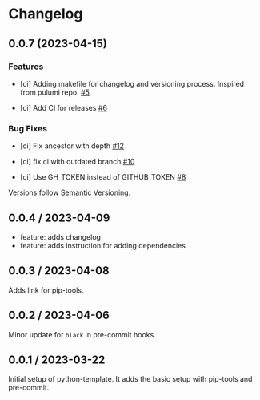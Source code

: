 # Changelog

## 0.0.7 (2023-04-15)


### Features

- [ci] Adding makefile for changelog and versioning process. Inspired from pulumi repo.
  [#5](https://github.com/pulumi/pulumi/pull/5)

- [ci] Add CI for releases
  [#6](https://github.com/pulumi/pulumi/pull/6)


### Bug Fixes

- [ci] Fix ancestor with depth
  [#12](https://github.com/pulumi/pulumi/pull/12)

- [ci] fix ci with outdated branch
  [#10](https://github.com/pulumi/pulumi/pull/10)

- [ci] Use GH_TOKEN instead of GITHUB_TOKEN
  [#8](https://github.com/pulumi/pulumi/pull/8)

Versions follow [Semantic Versioning](https://semver.org/).

## 0.0.4 / 2023-04-09

- feature: adds changelog
- feature: adds instruction for adding dependencies

## 0.0.3 / 2023-04-08

Adds link for pip-tools.

## 0.0.2 / 2023-04-06

Minor update for `black` in pre-commit hooks.

## 0.0.1 / 2023-03-22

Initial setup of python-template. It adds the basic setup with pip-tools and pre-commit.
